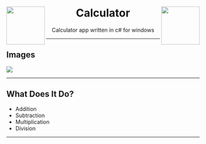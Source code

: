 <h1 align="center"><img src="./images/mainlogo.ico" align="left" width="100" height="100"> Calculator <img src="./images/mainlogo.ico" align="right" width="100" height="100"></h1>
<p align="center">Calculator app written in c# for windows</p>

----

## Images

<img src="https://cdn.discordapp.com/attachments/922571124385148938/922922624986800138/unknown.png">

----

## What Does It Do?

- Addition
- Subtraction
- Multiplication
- Division

----

